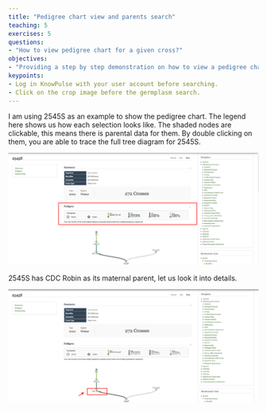 ```yaml
---
title: "Pedigree chart view and parents search"
teaching: 5
exercises: 5
questions:
- "How to view pedigree chart for a given cross?"
objectives:
- "Providing a step by step demonstration on how to view a pedigree chart."
keypoints:
- Log in KnowPulse with your user account before searching.
- Click on the crop image before the germplasm search.
---
```

I am using 2545S as an example to show the pedigree chart. The legend here shows us how each selection looks like. The shaded nodes are clickable, this means there is parental data for them. By double clicking on them, you are able to trace the full tree diagram for 2545S.

![Screenshot of main code listing](../fig/Searching-for-a-germplasm-3.png)

2545S has CDC Robin as its maternal parent, let us look it into details. 

![Screenshot of main code listing](../fig/Searching-for-a-germplasm-4.png)
